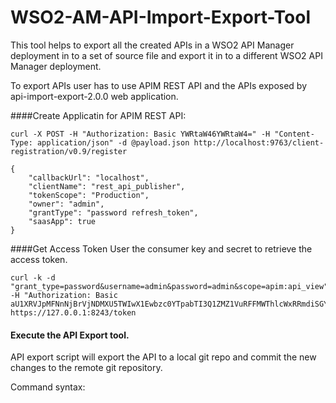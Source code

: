 # WSO2-AM-API-Import-Export-Tool

This tool helps to export all the created APIs in a WSO2 API Manager deployment in to a set of source file and export it in to a different WSO2 API Manager deployment.

To export APIs user has to use APIM REST API and the APIs exposed by api-import-export-2.0.0 web application.

####Create Applicatin for APIM REST API:
```
curl -X POST -H "Authorization: Basic YWRtaW46YWRtaW4=" -H "Content-Type: application/json" -d @payload.json http://localhost:9763/client-registration/v0.9/register

{
    "callbackUrl": "localhost",
    "clientName": "rest_api_publisher",
    "tokenScope": "Production",
    "owner": "admin",
    "grantType": "password refresh_token",
    "saasApp": true
}
```

####Get Access Token
User the consumer key and secret to retrieve the access token.
```
curl -k -d "grant_type=password&username=admin&password=admin&scope=apim:api_view" -H "Authorization: Basic aU1XRVJpMFNnNjBrVjNDMXU5TWIwX1Ewbzc0YTpabTI3Q1ZMZ1VuRFFMWThlcWxRRmdiSGY4SWth" https://127.0.0.1:8243/token
```

#### Execute the API Export tool.
API export script will export the API to a local git repo and commit the new changes to the remote git repository.

Command syntax:



